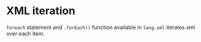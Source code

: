 # XML iteration

`foreach` statement and `.forEach()` function available in `lang.xml` iterates xml over each item.